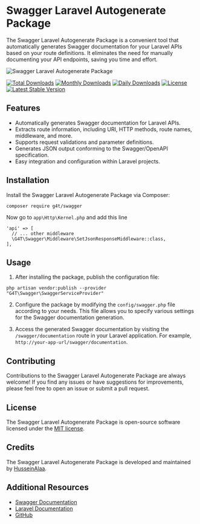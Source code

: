 # Swagger Laravel Autogenerate Package

The Swagger Laravel Autogenerate Package is a convenient tool that automatically generates Swagger documentation for your Laravel APIs based on your route definitions. It eliminates the need for manually documenting your API endpoints, saving you time and effort.



![Swagger Laravel Autogenerate Package](https://www.scottbrady91.com/img/logos/swagger-banner.png)


[![Total Downloads](http://poser.pugx.org/g4t/swagger/downloads)](https://packagist.org/packages/g4t/swagger)
[![Monthly Downloads](http://poser.pugx.org/g4t/swagger/d/monthly)](https://packagist.org/packages/g4t/swagger)
[![Daily Downloads](http://poser.pugx.org/g4t/swagger/d/daily)](https://packagist.org/packages/g4t/swagger)
[![License](http://poser.pugx.org/g4t/swagger/license)](https://packagist.org/packages/g4t/swagger)
[![Latest Stable Version](http://poser.pugx.org/g4t/swagger/v)](https://packagist.org/packages/g4t/swagger)


## Features

- Automatically generates Swagger documentation for Laravel APIs.
- Extracts route information, including URI, HTTP methods, route names, middleware, and more.
- Supports request validations and parameter definitions.
- Generates JSON output conforming to the Swagger/OpenAPI specification.
- Easy integration and configuration within Laravel projects.


## Installation

Install the Swagger Laravel Autogenerate Package via Composer:

```
composer require g4t/swagger
```

Now go to `app\Http\Kernel.php` and add this line

```
'api' => [
  // ... other middleware
  \G4T\Swagger\Middleware\SetJsonResponseMiddleware::class,
],
```
## Usage

1. After installing the package, publish the configuration file:
```
php artisan vendor:publish --provider "G4T\Swagger\SwaggerServiceProvider"
```

2. Configure the package by modifying the `config/swagger.php` file according to your needs. This file allows you to specify various settings for the Swagger documentation generation.

3. Access the generated Swagger documentation by visiting the `/swagger/documentation` route in your Laravel application. For example, `http://your-app-url/swagger/documentation`.

## Contributing

Contributions to the Swagger Laravel Autogenerate Package are always welcome! If you find any issues or have suggestions for improvements, please feel free to open an issue or submit a pull request.


## License

The Swagger Laravel Autogenerate Package is open-source software licensed under the [MIT license](LICENSE.md).

## Credits

The Swagger Laravel Autogenerate Package is developed and maintained by [HusseinAlaa](https://www.linkedin.com/in/hussein4alaa/).

## Additional Resources

- [Swagger Documentation](https://swagger.io/docs/)
- [Laravel Documentation](https://laravel.com/docs)
- [GitHub](https://github.com/hussein4alaa/laravel-g4t-swagger-auto-generate)
